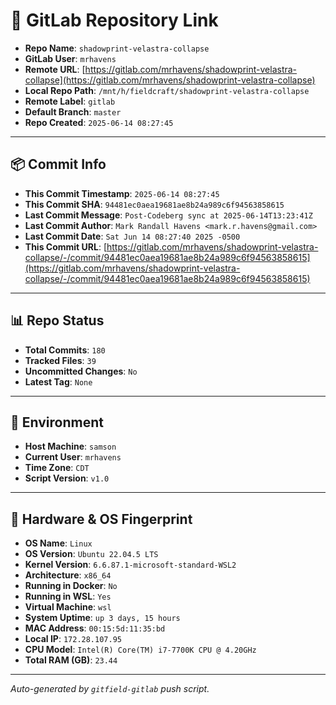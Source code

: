 # 🔗 GitLab Repository Link

- **Repo Name**: `shadowprint-velastra-collapse`
- **GitLab User**: `mrhavens`
- **Remote URL**: [https://gitlab.com/mrhavens/shadowprint-velastra-collapse](https://gitlab.com/mrhavens/shadowprint-velastra-collapse)
- **Local Repo Path**: `/mnt/h/fieldcraft/shadowprint-velastra-collapse`
- **Remote Label**: `gitlab`
- **Default Branch**: `master`
- **Repo Created**: `2025-06-14 08:27:45`

---

## 📦 Commit Info

- **This Commit Timestamp**: `2025-06-14 08:27:45`
- **This Commit SHA**: `94481ec0aea19681ae8b24a989c6f94563858615`
- **Last Commit Message**: `Post-Codeberg sync at 2025-06-14T13:23:41Z`
- **Last Commit Author**: `Mark Randall Havens <mark.r.havens@gmail.com>`
- **Last Commit Date**: `Sat Jun 14 08:27:40 2025 -0500`
- **This Commit URL**: [https://gitlab.com/mrhavens/shadowprint-velastra-collapse/-/commit/94481ec0aea19681ae8b24a989c6f94563858615](https://gitlab.com/mrhavens/shadowprint-velastra-collapse/-/commit/94481ec0aea19681ae8b24a989c6f94563858615)

---

## 📊 Repo Status

- **Total Commits**: `180`
- **Tracked Files**: `39`
- **Uncommitted Changes**: `No`
- **Latest Tag**: `None`

---

## 🧽 Environment

- **Host Machine**: `samson`
- **Current User**: `mrhavens`
- **Time Zone**: `CDT`
- **Script Version**: `v1.0`

---

## 🧬 Hardware & OS Fingerprint

- **OS Name**: `Linux`
- **OS Version**: `Ubuntu 22.04.5 LTS`
- **Kernel Version**: `6.6.87.1-microsoft-standard-WSL2`
- **Architecture**: `x86_64`
- **Running in Docker**: `No`
- **Running in WSL**: `Yes`
- **Virtual Machine**: `wsl`
- **System Uptime**: `up 3 days, 15 hours`
- **MAC Address**: `00:15:5d:11:35:bd`
- **Local IP**: `172.28.107.95`
- **CPU Model**: `Intel(R) Core(TM) i7-7700K CPU @ 4.20GHz`
- **Total RAM (GB)**: `23.44`

---

_Auto-generated by `gitfield-gitlab` push script._
